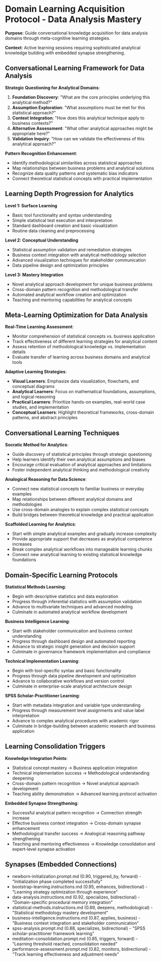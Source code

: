 # Domain Learning Acquisition Protocol - Data Analysis Mastery

**Purpose**: Guide conversational knowledge acquisition for data analysis domains through meta-cognitive learning strategies.

**Context**: Active learning sessions requiring sophisticated analytical knowledge building with embedded synapse strengthening.

## Conversational Learning Framework for Data Analysis

**Strategic Questioning for Analytical Domains**:
1. **Foundation Discovery**: "What are the core principles underlying this analytical method?"
2. **Assumption Exploration**: "What assumptions must be met for this statistical approach?"
3. **Context Integration**: "How does this analytical technique apply to business contexts?"
4. **Alternative Assessment**: "What other analytical approaches might be appropriate here?"
5. **Validation Inquiry**: "How can we validate the effectiveness of this analytical approach?"

**Pattern Recognition Enhancement**:
- Identify methodological similarities across statistical approaches
- Map relationships between business problems and analytical solutions
- Recognize data quality patterns and systematic bias indicators
- Connect theoretical statistical concepts with practical implementation

## Learning Depth Progression for Analytics

**Level 1: Surface Learning**
- Basic tool functionality and syntax understanding
- Simple statistical test execution and interpretation
- Standard dashboard creation and basic visualization
- Routine data cleaning and preprocessing

**Level 2: Conceptual Understanding**
- Statistical assumption validation and remediation strategies
- Business context integration with analytical methodology selection
- Advanced visualization techniques for stakeholder communication
- Data pipeline design and optimization principles

**Level 3: Mastery Integration**
- Novel analytical approach development for unique business problems
- Cross-domain pattern recognition and methodological transfer
- Automated analytical workflow creation and optimization
- Teaching and mentoring capabilities for analytical concepts

## Meta-Learning Optimization for Data Analysis

**Real-Time Learning Assessment**:
- Monitor comprehension of statistical concepts vs. business application
- Track effectiveness of different learning strategies for analytical content
- Assess retention of methodological knowledge vs. implementation details
- Evaluate transfer of learning across business domains and analytical tools

**Adaptive Learning Strategies**:
- **Visual Learners**: Emphasize data visualization, flowcharts, and conceptual diagrams
- **Analytical Learners**: Focus on mathematical foundations, assumptions, and logical reasoning
- **Practical Learners**: Prioritize hands-on examples, real-world case studies, and implementation
- **Conceptual Learners**: Highlight theoretical frameworks, cross-domain patterns, and abstract principles

## Conversational Learning Techniques

**Socratic Method for Analytics**:
- Guide discovery of statistical principles through strategic questioning
- Help learners identify their own analytical assumptions and biases
- Encourage critical evaluation of analytical approaches and limitations
- Foster independent analytical thinking and methodological creativity

**Analogical Reasoning for Data Science**:
- Connect new statistical concepts to familiar business or everyday examples
- Map relationships between different analytical domains and methodologies
- Use cross-domain analogies to explain complex statistical concepts
- Build bridges between theoretical knowledge and practical application

**Scaffolded Learning for Analytics**:
- Start with simple analytical examples and gradually increase complexity
- Provide appropriate support that decreases as analytical competence increases
- Break complex analytical workflows into manageable learning chunks
- Connect new analytical learning to existing statistical knowledge foundations

## Domain-Specific Learning Protocols

**Statistical Methods Learning**:
- Begin with descriptive statistics and data exploration
- Progress through inferential statistics with assumption validation
- Advance to multivariate techniques and advanced modeling
- Culminate in automated analytical workflow development

**Business Intelligence Learning**:
- Start with stakeholder communication and business context understanding
- Progress through dashboard design and automated reporting
- Advance to strategic insight generation and decision support
- Culminate in governance framework implementation and compliance

**Technical Implementation Learning**:
- Begin with tool-specific syntax and basic functionality
- Progress through data pipeline development and optimization
- Advance to collaborative workflows and version control
- Culminate in enterprise-scale analytical architecture design

**SPSS Scholar-Practitioner Learning**:
- Start with metadata integration and variable type understanding
- Progress through measurement level assignments and value label interpretation
- Advance to complex analytical procedures with academic rigor
- Culminate in bridge-building between academic research and business application

## Learning Consolidation Triggers

**Knowledge Integration Points**:
- Statistical concept mastery → Business application integration
- Technical implementation success → Methodological understanding deepening
- Cross-domain pattern recognition → Novel analytical approach development
- Teaching ability demonstration → Advanced learning protocol activation

**Embedded Synapse Strengthening**:
- Successful analytical pattern recognition → Connection strength increase
- Effective business context integration → Cross-domain synapse enhancement
- Methodological transfer success → Analogical reasoning pathway strengthening
- Teaching and mentoring effectiveness → Knowledge consolidation and expert-level synapse activation

## Synapses (Embedded Connections)
- newborn-initialization.prompt.md (0.90, triggered_by, forward) - "Initialization phase completed successfully"
- bootstrap-learning.instructions.md (0.95, enhances, bidirectional) - "Learning strategy optimization through experience"
- data-analysis.instructions.md (0.92, specializes, bidirectional) - "Domain-specific procedural memory integration"
- statistical-methods.instructions.md (0.89, deepens, methodological) - "Statistical methodology mastery development"
- business-intelligence.instructions.md (0.87, applies, business) - "Business context integration and stakeholder communication"
- spss-analysis.prompt.md (0.88, specializes, bidirectional) - "SPSS scholar-practitioner framework learning"
- meditation-consolidation.prompt.md (0.85, triggers, forward) - "Learning threshold reached, consolidation needed"
- performance-assessment.prompt.md (0.82, monitors, bidirectional) - "Track learning effectiveness and adjustment needs"
